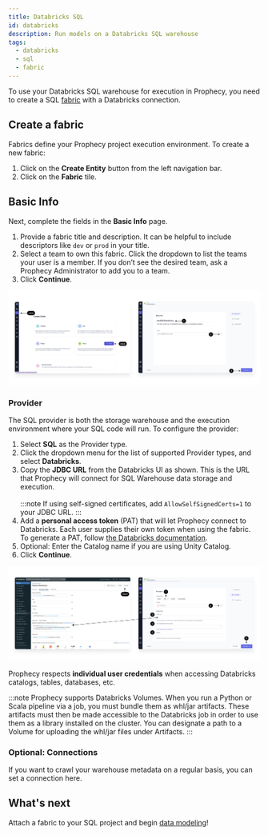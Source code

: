```yaml
---
title: Databricks SQL
id: databricks
description: Run models on a Databricks SQL warehouse
tags:
  - databricks
  - sql
  - fabric
---
```


To use your Databricks SQL warehouse for execution in Prophecy, you need to create a SQL [fabric](docs/getting-started/concepts/fabrics.md) with a Databricks connection.

## Create a fabric

Fabrics define your Prophecy project execution environment. To create a new fabric:

1. Click on the **Create Entity** button from the left navigation bar.
1. Click on the **Fabric** tile.

## Basic Info

Next, complete the fields in the **Basic Info** page.

1. Provide a fabric title and description. It can be helpful to include descriptors like `dev` or `prod` in your title.
1. Select a team to own this fabric. Click the dropdown to list the teams your user is a member. If you don’t see the desired team, ask a Prophecy Administrator to add you to a team.
1. Click **Continue**.

![DBInfo](./img/DatabricksFabric1.png)

### Provider

The SQL provider is both the storage warehouse and the execution environment where your SQL code will run. To configure the provider:

1. Select **SQL** as the Provider type.
1. Click the dropdown menu for the list of supported Provider types, and select **Databricks**.
1. Copy the **JDBC URL** from the Databricks UI as shown. This is the URL that Prophecy will connect for SQL Warehouse data storage and execution. <br/><br/>
   :::note
   If using self-signed certificates, add `AllowSelfSignedCerts=1` to your JDBC URL.
   :::
1. Add a **personal access token** (PAT) that will let Prophecy connect to Databricks. Each user supplies their own token when using the fabric. To generate a PAT, follow [the Databricks documentation](https://docs.databricks.com/en/dev-tools/auth/pat.html#databricks-personal-access-tokens-for-workspace-users).
1. Optional: Enter the Catalog name if you are using Unity Catalog.
1. Click **Continue**.

![SFProvider](./img/DatabricksFabric2.png)

Prophecy respects **individual user credentials** when accessing Databricks catalogs, tables, databases, etc.

:::note
Prophecy supports Databricks Volumes. When you run a Python or Scala pipeline via a job, you must bundle them as whl/jar artifacts. These artifacts must then be made accessible to the Databricks job in order to use them as a library installed on the cluster. You can designate a path to a Volume for uploading the whl/jar files under Artifacts.
:::

### Optional: Connections

If you want to crawl your warehouse metadata on a regular basis, you can set a connection here.

## What's next

Attach a fabric to your SQL project and begin [data modeling](/engineers/data-models)!
